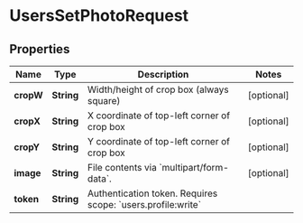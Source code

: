 

# UsersSetPhotoRequest


## Properties

| Name | Type | Description | Notes |
|------------ | ------------- | ------------- | -------------|
|**cropW** | **String** | Width/height of crop box (always square) |  [optional] |
|**cropX** | **String** | X coordinate of top-left corner of crop box |  [optional] |
|**cropY** | **String** | Y coordinate of top-left corner of crop box |  [optional] |
|**image** | **String** | File contents via &#x60;multipart/form-data&#x60;. |  [optional] |
|**token** | **String** | Authentication token. Requires scope: &#x60;users.profile:write&#x60; |  |



